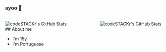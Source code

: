 ### ayoo :wave:

<br />
<img align="left" alt="codeSTACKr's GitHub Stats" src="https://github-readme-stats.vercel.app/api?username=saaviola&theme=dark&show_icons=true&hide_border=true" />
<img align="right" alt="codeSTACKr's GitHub Stats" src="https://github-readme-stats.vercel.app/api/top-langs/?username=saaviola&langs_count=100&theme=dark" />

<br />
## About me

- I'm 15y
-  I'm Portuguese
